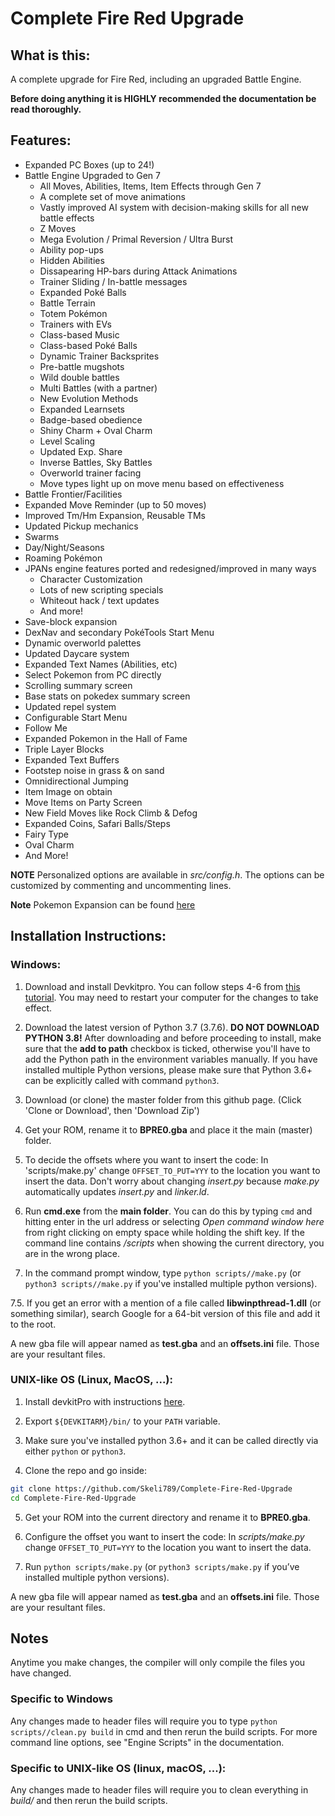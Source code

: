 # Complete Fire Red Upgrade

## What is this:
A complete upgrade for Fire Red, including an upgraded Battle Engine.

**Before doing anything it is HIGHLY recommended the documentation be read thoroughly.**

## Features:
* Expanded PC Boxes (up to 24!)
* Battle Engine Upgraded to Gen 7
  * All Moves, Abilities, Items, Item Effects through Gen 7
  * A complete set of move animations
  * Vastly improved AI system with decision-making skills for all new battle effects
  * Z Moves
  * Mega Evolution / Primal Reversion / Ultra Burst
  * Ability pop-ups
  * Hidden Abilities
  * Dissapearing HP-bars during Attack Animations
  * Trainer Sliding / In-battle messages
  * Expanded Poké Balls
  * Battle Terrain
  * Totem Pokémon
  * Trainers with EVs
  * Class-based Music
  * Class-based Poké Balls
  * Dynamic Trainer Backsprites
  * Pre-battle mugshots
  * Wild double battles
  * Multi Battles (with a partner)
  * New Evolution Methods
  * Expanded Learnsets
  * Badge-based obedience
  * Shiny Charm + Oval Charm
  * Level Scaling
  * Updated Exp. Share
  * Inverse Battles, Sky Battles
  * Overworld trainer facing
  * Move types light up on move menu based on effectiveness
* Battle Frontier/Facilities
* Expanded Move Reminder (up to 50 moves)
* Improved Tm/Hm Expansion, Reusable TMs
* Updated Pickup mechanics
* Swarms
* Day/Night/Seasons
* Roaming Pokémon
* JPANs engine features ported and redesigned/improved in many ways
  * Character Customization
  * Lots of new scripting specials
  * Whiteout hack / text updates
  * And more!
* Save-block expansion
* DexNav and secondary PokéTools Start Menu
* Dynamic overworld palettes
* Updated Daycare system
* Expanded Text Names (Abilities, etc)
* Select Pokemon from PC directly
* Scrolling summary screen
* Base stats on pokedex summary screen
* Updated repel system
* Configurable Start Menu
* Follow Me
* Expanded Pokemon in the Hall of Fame
* Triple Layer Blocks
* Expanded Text Buffers
* Footstep noise in grass & on sand
* Omnidirectional Jumping
* Item Image on obtain
* Move Items on Party Screen
* New Field Moves like Rock Climb & Defog
* Expanded Coins, Safari Balls/Steps
* Fairy Type
* Oval Charm
* And More!

**NOTE** Personalized options are available in *src/config.h*. The options can be customized by commenting and uncommenting lines.

**Note** Pokemon Expansion can be found [here](https://github.com/Skeli789/Dynamic-Pokemon-Expansion)

## Installation Instructions:
### Windows:
1. Download and install Devkitpro. You can follow steps 4-6 from [this tutorial](https://www.pokecommunity.com/showpost.php?p=8825585&postcount=96). You may need to restart your computer for the changes to take effect.

2. Download the latest version of Python 3.7 (3.7.6). **DO NOT DOWNLOAD PYTHON 3.8!**
After downloading and before proceeding to install, make sure that the **add to path** checkbox is ticked, otherwise you'll have to add the Python path in the environment variables manually. If you have installed multiple Python versions, please make sure that Python 3.6+ can be explicitly called with command `python3`.

3. Download (or clone) the master folder from this github page.
(Click 'Clone or Download', then 'Download Zip')

4. Get your ROM, rename it to **BPRE0.gba** and place it the main (master) folder.

5. To decide the offsets where you want to insert the code:
In 'scripts/make.py' change `OFFSET_TO_PUT=YYY` to the location you want to insert the data. Don't worry about changing *insert.py* because *make.py* automatically updates *insert.py* and *linker.ld*.

6. Run **cmd.exe** from the **main folder**. You can do this by typing `cmd` and hitting enter in the
url address or selecting *Open command window here* from right clicking on empty space while holding the shift key. If the command line contains */scripts* when showing the current directory, you are in the wrong place.

7. In the command prompt window, type `python scripts//make.py` (or `python3 scripts//make.py` if you've installed multiple python versions).

7.5. If you get an error with a mention of a file called **libwinpthread-1.dll** (or something similar), search Google for a 64-bit version of this file and add it to the root.

A new gba file will appear named as **test.gba** and an **offsets.ini** file.
Those are your resultant files.

### UNIX-like OS (Linux, MacOS, ...):
1. Install devkitPro with instructions [here](https://devkitpro.org/wiki/Getting_Started).

2. Export `${DEVKITARM}/bin/` to your `PATH` variable.

3. Make sure you've installed python 3.6+ and it can be called directly via either `python` or `python3`.

4. Clone the repo and go inside:   
```bash
git clone https://github.com/Skeli789/Complete-Fire-Red-Upgrade
cd Complete-Fire-Red-Upgrade
```

5. Get your ROM into the current directory and rename it to **BPRE0.gba**.

6. Configure the offset you want to insert the code:
In *scripts/make.py* change `OFFSET_TO_PUT=YYY` to the location you want to insert the data.

7. Run `python scripts/make.py` (or `python3 scripts/make.py` if you’ve installed multiple python versions).

A new gba file will appear named as **test.gba** and an **offsets.ini** file.
Those are your resultant files.

## Notes

Anytime you make changes, the compiler will only compile the files you have changed.

### Specific to Windows
Any changes made to header files will require you to type ``python scripts//clean.py build``
in cmd and then rerun the build scripts. For more command line options, see "Engine
Scripts" in the documentation.

### Specific to UNIX-like OS (linux, macOS, ...):
Any changes made to header files will require you to clean everything in *build/* and then rerun the build scripts.
